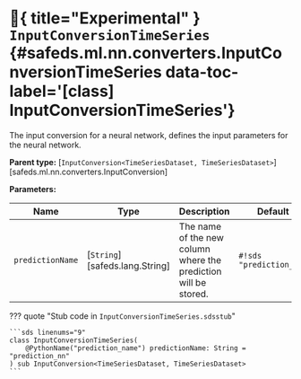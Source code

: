 [//]: # (DO NOT EDIT THIS FILE DIRECTLY. Instead, edit the corresponding stub file and execute `npm run docs:api`.)

# :test_tube:{ title="Experimental" } <code class="doc-symbol doc-symbol-class"></code> `InputConversionTimeSeries` {#safeds.ml.nn.converters.InputConversionTimeSeries data-toc-label='[class] InputConversionTimeSeries'}

The input conversion for a neural network, defines the input parameters for the neural network.

**Parent type:** [`InputConversion<TimeSeriesDataset, TimeSeriesDataset>`][safeds.ml.nn.converters.InputConversion]

**Parameters:**

| Name | Type | Description | Default |
|------|------|-------------|---------|
| `predictionName` | [`String`][safeds.lang.String] | The name of the new column where the prediction will be stored. | `#!sds "prediction_nn"` |

??? quote "Stub code in `InputConversionTimeSeries.sdsstub`"

    ```sds linenums="9"
    class InputConversionTimeSeries(
        @PythonName("prediction_name") predictionName: String = "prediction_nn"
    ) sub InputConversion<TimeSeriesDataset, TimeSeriesDataset>
    ```
